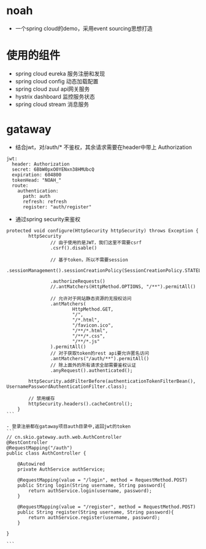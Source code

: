 # noah
- 一个spring cloud的demo，采用event sourcing思想打造

# 使用的组件
- spring cloud eureka 服务注册和发现
- spring cloud config 动态加载配置
- spring cloud zuul api网关服务
- hystrix dashboard 监控服务状态
- spring cloud stream 消息服务

# gataway
- 结合jwt，对/auth/* 不鉴权，其余请求需要在header中带上 Authorization
```
jwt:
  header: Authorization
  secret: 6BbW0pxO0YENxn38HMUbcQ
  expiration: 604800
  tokenHead: "NOAH_"
  route:
    authentication:
      path: auth
      refresh: refresh
      register: "auth/register"
```

- 通过spring security来鉴权
````
protected void configure(HttpSecurity httpSecurity) throws Exception {
        httpSecurity
                // 由于使用的是JWT，我们这里不需要csrf
                .csrf().disable()

                // 基于token，所以不需要session
                .sessionManagement().sessionCreationPolicy(SessionCreationPolicy.STATELESS).and()

                .authorizeRequests()
                //.antMatchers(HttpMethod.OPTIONS, "/**").permitAll()

                // 允许对于网站静态资源的无授权访问
                .antMatchers(
                        HttpMethod.GET,
                        "/",
                        "/*.html",
                        "/favicon.ico",
                        "/**/*.html",
                        "/**/*.css",
                        "/**/*.js"
                ).permitAll()
                // 对于获取token的rest api要允许匿名访问
                .antMatchers("/auth/**").permitAll()
                // 除上面外的所有请求全部需要鉴权认证
                .anyRequest().authenticated();

        httpSecurity.addFilterBefore(authenticationTokenFilterBean(), UsernamePasswordAuthenticationFilter.class);

        // 禁用缓存
        httpSecurity.headers().cacheControl();
    }
```

- 登录注册都在gataway项目auth目录中,返回jwt的token
```
// cn.skio.gateway.auth.web.AuthController
@RestController
@RequestMapping("/auth")
public class AuthController {

    @Autowired
    private AuthService authService;

    @RequestMapping(value = "/login", method = RequestMethod.POST)
    public String login(String username, String password){
        return authService.login(username, password);
    }

    @RequestMapping(value = "/register", method = RequestMethod.POST)
    public String register(String username, String password){
        return authService.register(username, password);
    }

}

```

